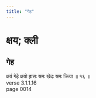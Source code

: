 ```yaml
---
title: "गेह"
---
```


# क्षय; क्ली
## गेह
क्षयं गेहे क्षयो ह्रासः श्रमः खेदः श्रमः क्रिया ॥ १६ ॥<br />verse 3.1.1.16<br />page 0014

